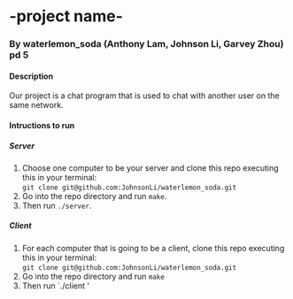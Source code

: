 # -project name-
### By waterlemon_soda (Anthony Lam, Johnson Li, Garvey Zhou) pd 5

#### Description
Our project is a chat program that is used to chat with another user on the same network. 

#### Intructions to run

##### Server
1) Choose one computer to be your server and clone this repo executing this in your terminal:  
`git clone git@github.com:JohnsonLi/waterlemon_soda.git`  
2) Go into the repo directory and run `make`.  
3) Then run `./server`.  

##### Client
1) For each computer that is going to be a client, clone this repo executing this in your terminal:  
`git clone git@github.com:JohnsonLi/waterlemon_soda.git`  
2) Go into the repo directory and run `make`  
3) Then run `./client <local ip of server computer>'
